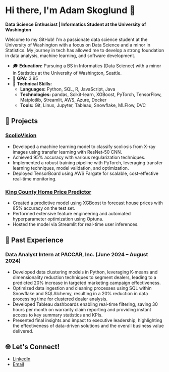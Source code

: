 # Hi there, I'm Adam Skoglund 👋

**Data Science Enthusiast | Informatics Student at the University of Washington**

Welcome to my GitHub! I'm a passionate data science student at the University of Washington with a focus on Data Science and a minor in Statistics. My journey in tech has allowed me to develop a strong foundation in data analysis, machine learning, and software development.

- 🎓 **Education:** Pursuing a BS in Informatics (Data Science) with a minor in Statistics at the University of Washington, Seattle.
- 🌟 **GPA:** 3.95
- 🧰 **Technical Skills:** 
  - **Languages:** Python, SQL, R, JavaScript, Java
  - **Technologies:** pandas, Scikit-learn, XGBoost, PyTorch, TensorFlow, Matplotlib, Streamlit, AWS, Azure, Docker
  - **Tools:** Git, Linux, Jupyter, Tableau, Snowflake, MLFlow, DVC

## 🚀 Projects

### [ScolioVision](https://github.com/AdamSkog/Scoliosis-Xray-Classification)
- Developed a machine learning model to classify scoliosis from X-ray images using transfer learning with ResNet-50 CNN.
- Achieved 95% accuracy with various regularization techniques.
- Implemented a robust training pipeline with PyTorch, leveraging transfer learning techniques, model validation, and optimization.
- Deployed TensorBoard using AWS Fargate for scalable, cost-effective real-time monitoring.

### [King County Home Price Predictor](https://github.com/AdamSkog/Housing-Price-Prediction-King-County)
- Created a predictive model using XGBoost to forecast house prices with 85% accuracy on the test set.
- Performed extensive feature engineering and automated hyperparameter optimization using Optuna.
- Hosted the model via Streamlit for real-time user inferences.

## 💼 Past Experience

### Data Analyst Intern at PACCAR, Inc. (June 2024 – August 2024)
- Developed data clustering models in Python, leveraging K-means and dimensionality reduction techniques to segment dealers, leading to a predicted 20% increase in targeted marketing campaign effectiveness.
- Optimized data ingestion and cleaning processes using SQL within Snowflake and SQLAlchemy, resulting in a 20% reduction in data processing time for clustered dealer analysis.
- Developed Tableau dashboards enabling real-time filtering, saving 30 hours per month on warranty claim reporting and providing instant access to key summary statistics and KPIs.
- Presented final insights and impact to executive leadership, highlighting the effectiveness of data-driven solutions and the overall business value delivered.

## 🌐 Let's Connect!

- [LinkedIn](https://www.linkedin.com/in/adam-skoglund/)
- [Email](mailto:adamskoglund2022@gmail.com)

<!--
**AdamSkog/AdamSkog** is a ✨ _special_ ✨ repository because its `README.md` (this file) appears on your GitHub profile.

Here are some ideas to get you started:

- 🔭 I’m currently working on ...
- 🌱 I’m currently learning ...
- 👯 I’m looking to collaborate on ...
- 🤔 I’m looking for help with ...
- 💬 Ask me about ...
- 📫 How to reach me: ...
- 😄 Pronouns: ...
- ⚡ Fun fact: ...
-->
